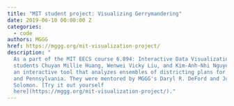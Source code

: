 ```yaml
---
title: "MIT student project: Visualizing Gerrymandering"
date: 2019-06-10 00:00:00 Z
categories:
  - code
authors: MGGG
href: https://mggg.org/mit-visualization-project/
description: "
  As a part of the MIT EECS course 6.894: Interactive Data Visualization, MIT
  students Chuyan Millie Huang, Wenwei Vicky Liu, and Kim-Anh-Nhi Nguyen created
  an interactive tool that analyzes ensembles of districting plans for Virginia
  and Pennsylvania. They were mentored by MGGG's Daryl R. DeFord and Justin
  Solomon. [Try it out yourself
  here](https://mggg.org/mit-visualization-project/)."
---
```

